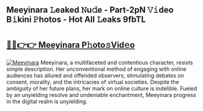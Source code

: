 ## Meeyinara 𝙻eaked 𝙽u𝚍e - Part-2pN 𝚅𝚒deo B𝚒kini 𝙿hotos - Hot All 𝙻eaks 9fbTL

# <h2><a href="http://ld5jwfb.urlbe.top/?page=Meeyinara">🔗🔗👉👉 Meeyinara P𝚑oto𝚜Vid𝚎o</a></h2>

[![Meeyinara](https://i.imgur.com/eBuTRDB.gif)](http://ld5jwfb.urlbe.top/?page=Meeyinara)
Meeyinara, a multifaceted and contentious character, resists simple description. Her unconventional method of engaging with online audiences has allured and offended observers, stimulating debates on consent, morality, and the intricacies of virtual societies. Despite the ambiguity of her future plans, her mark on online culture is indelible. Fueled by an unyielding resolve and undeniable enchantment, Meeyinara progress in the digital realm is unyielding.
